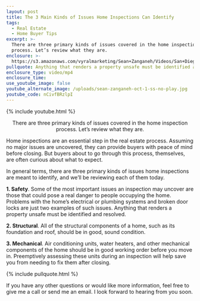 ```yaml
---
layout: post
title: The 3 Main Kinds of Issues Home Inspections Can Identify
tags:
  - Real Estate
  - Home Buyer Tips
excerpt: >-
  There are three primary kinds of issues covered in the home inspection
  process. Let’s review what they are.
enclosure: >-
  https://s3.amazonaws.com/vyralmarketing/Sean+Zanganeh/Videos/San+Diego%252C+CA+Real+Estate+-+The+3+Main+Kinds+of+Issues+Home+Inspections+Can+Identify.mp4
pullquote: Anything that renders a property unsafe must be identified and resolved.
enclosure_type: video/mp4
enclosure_time:
use_youtube_image: false
youtube_alternate_image: /uploads/sean-zanganeh-oct-1-ss-no-play.jpg
youtube_code: nCivfBRzlpI
---
```


{% include youtube.html %}

<center>There are three primary kinds of issues covered in the home inspection process. Let’s review what they are.</center>

Home inspections are an essential step in the real estate process. Assuming no major issues are uncovered, they can provide buyers with peace of mind before closing. But buyers about to go through this process, themselves, are often curious about what to expect.

In general terms, there are three primary kinds of issues home inspections are meant to identify, and we’ll be reviewing each of them today.

**1. Safety**. Some of the most important issues an inspection may uncover are those that could pose a real danger to people occupying the home. Problems with the home’s electrical or plumbing systems and broken door locks are just two examples of such issues. Anything that renders a property unsafe must be identified and resolved.

**2. Structural**. All of the structural components of a home, such as its foundation and roof, should be in good, sound condition.

**3. Mechanical**. Air conditioning units, water heaters, and other mechanical components of the home should be in good working order before you move in. Preemptively assessing these units during an inspection will help save you from needing to fix them after closing.

{% include pullquote.html %}

If you have any other questions or would like more information, feel free to give me a call or send me an email. I look forward to hearing from you soon.